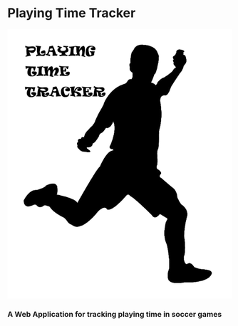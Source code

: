 # Playing Time Tracker

![Soccer Player Image](src/assets/ptguy.png?raw=true)

### A Web Application for tracking playing time in soccer games


